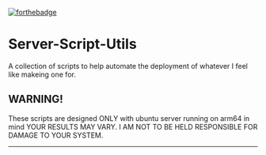 [![forthebadge](https://forthebadge.com/images/badges/made-with-crayons.svg)](https://forthebadge.com)

# Server-Script-Utils
A collection of scripts to help automate the deployment of whatever I feel like makeing one for.
## WARNING!
These scripts are designed ONLY with ubuntu server running on arm64 in mind YOUR RESULTS MAY VARY.
I AM NOT TO BE HELD RESPONSIBLE FOR DAMAGE TO YOUR SYSTEM.

---
